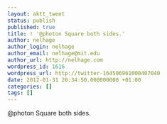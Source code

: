```yaml
---
layout: aktt_tweet
status: publish
published: true
title: ! '@photon Square both sides.'
author: nelhage
author_login: nelhage
author_email: nelhage@mit.edu
author_url: http://nelhage.com
wordpress_id: 1616
wordpress_url: http://twitter-164506961000407040
date: 2012-01-31 20:34:50.000000000 +01:00
categories: []
tags: []
---
```

@photon Square both sides.
